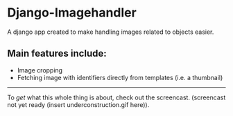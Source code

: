 
# Django-Imagehandler

A django app created to make handling images related to objects easier.

## Main features include:

* Image cropping
* Fetching image with identifiers directly from templates (i.e. a thumbnail)


* * *

To *get* what this whole thing is about, check out the screencast. (screencast not yet ready (insert underconstruction.gif here)).